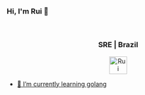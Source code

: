### Hi, I'm Rui 👋

<br>

<div align="center">
<h3> SRE | Brazil </h3>
</div>


<div align="center">
 <a href="https://www.linkedin.com/in/rui-miguel-andrade-const%C3%A2ncio-07a655101/" target="_blank">
   <img align="center" alt="Rui Constâncio | Linkedin " width="40px" src="http://www.prepare1.com/wp-content/uploads/2014/04/linkedin-logo-high-res-1254-1024x1024.jpg"</a>
</div>


- 🌱 I’m currently learning golang
